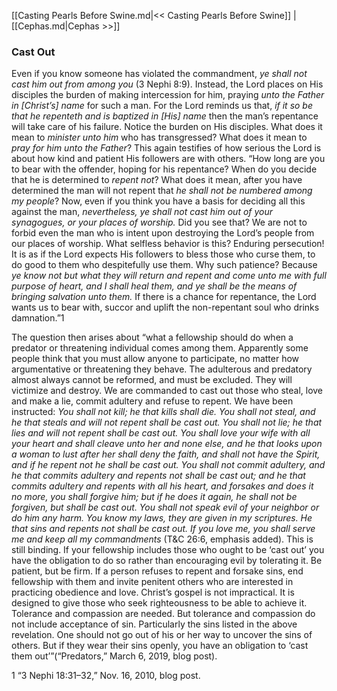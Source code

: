 [[Casting Pearls Before Swine.md|<< Casting Pearls Before Swine]]  |  [[Cephas.md|Cephas >>]]

### Cast Out
Even if you know someone has violated the commandment, *ye shall not cast him out from among you* (3 Nephi 8:9). Instead, the Lord places on His disciples the burden of making intercession for him, praying *unto the Father in [Christ’s] name* for such a man. For the Lord reminds us that, *if it so be that he repenteth and is baptized in [His] name* then the man’s repentance will take care of his failure. Notice the burden on His disciples. What does it mean to *minister unto him* who has transgressed? What does it mean to *pray for him unto the Father*? This again testifies of how serious the Lord is about how kind and patient His followers are with others. “How long are you to bear with the offender, hoping for his repentance? When do you decide that he is determined to *repent not*? What does it mean, after you have determined the man will not repent that *he shall not be numbered among my people*? Now, even if you think you have a basis for deciding all this against the man, *nevertheless, ye shall not cast him out of your synagogues, or your places of worship.* Did you see that? We are not to forbid even the man who is intent upon destroying the Lord’s people from our places of worship. What selfless behavior is this? Enduring persecution! It is as if the Lord expects His followers to bless those who curse them, to do good to them who despitefully use them. Why such patience? Because *ye know not but what they will return and repent and come unto me with full purpose of heart, and I shall heal them, and ye shall be the means of bringing salvation unto them.* If there is a chance for repentance, the Lord wants us to bear with, succor and uplift the non-repentant soul who drinks damnation.”1

The question then arises about “what a fellowship should do when a predator or threatening individual comes among them. Apparently some people think that you must allow anyone to participate, no matter how argumentative or threatening they behave. The adulterous and predatory almost always cannot be reformed, and must be excluded. They will victimize and destroy. We are commanded to cast out those who steal, love and make a lie, commit adultery and refuse to repent. We have been instructed: *You shall not kill; he that kills shall die. You shall not steal, and he that steals and will not repent shall be cast out. You shall not lie; he that lies and will not repent shall be cast out. You shall love your wife with all your heart and shall cleave unto her and none else, and he that looks upon a woman to lust after her shall deny the faith, and shall not have the Spirit, and if he repent not he shall be cast out. You shall not commit adultery, and he that commits adultery and repents not shall be cast out; and he that commits adultery and repents with all his heart, and forsakes and does it no more, you shall forgive him; but if he does it again, he shall not be forgiven, but shall be cast out. You shall not speak evil of your neighbor or do him any harm. You know my laws, they are given in my scriptures. He that sins and repents not shall be cast out. If you love me, you shall serve me and keep all my commandments* (T&C 26:6, emphasis added). This is still binding. If your fellowship includes those who ought to be ‘cast out’ you have the obligation to do so rather than encouraging evil by tolerating it. Be patient, but be firm. If a person refuses to repent and forsake sins, end fellowship with them and invite penitent others who are interested in practicing obedience and love. Christ’s gospel is not impractical. It is designed to give those who seek righteousness to be able to achieve it. Tolerance and compassion are needed. But tolerance and compassion do not include acceptance of sin. Particularly the sins listed in the above revelation. One should not go out of his or her way to uncover the sins of others. But if they wear their sins openly, you have an obligation to ‘cast them out’”(“Predators,” March 6, 2019, blog post).



1 “3 Nephi 18:31–32,” Nov. 16, 2010, blog post.